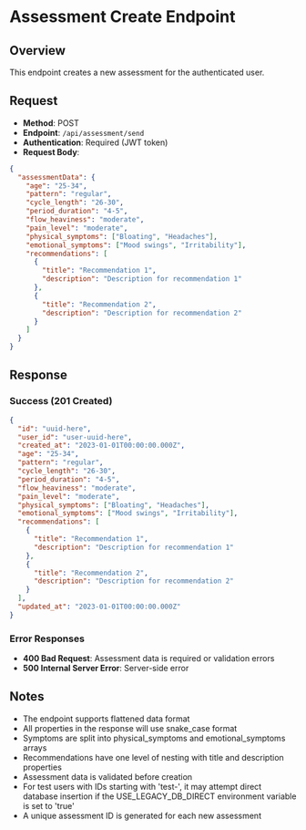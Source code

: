 # Assessment Create Endpoint

## Overview
This endpoint creates a new assessment for the authenticated user.

## Request
- **Method**: POST
- **Endpoint**: `/api/assessment/send`
- **Authentication**: Required (JWT token)
- **Request Body**:
```json
{
  "assessmentData": {
    "age": "25-34",
    "pattern": "regular",
    "cycle_length": "26-30",
    "period_duration": "4-5",
    "flow_heaviness": "moderate",
    "pain_level": "moderate",
    "physical_symptoms": ["Bloating", "Headaches"],
    "emotional_symptoms": ["Mood swings", "Irritability"],
    "recommendations": [
      {
        "title": "Recommendation 1",
        "description": "Description for recommendation 1"
      },
      {
        "title": "Recommendation 2",
        "description": "Description for recommendation 2"
      }
    ]
  }
}
```

## Response

### Success (201 Created)
```json
{
  "id": "uuid-here",
  "user_id": "user-uuid-here",
  "created_at": "2023-01-01T00:00:00.000Z",
  "age": "25-34",
  "pattern": "regular",
  "cycle_length": "26-30",
  "period_duration": "4-5",
  "flow_heaviness": "moderate",
  "pain_level": "moderate",
  "physical_symptoms": ["Bloating", "Headaches"],
  "emotional_symptoms": ["Mood swings", "Irritability"],
  "recommendations": [
    {
      "title": "Recommendation 1",
      "description": "Description for recommendation 1"
    },
    {
      "title": "Recommendation 2",
      "description": "Description for recommendation 2"
    }
  ],
  "updated_at": "2023-01-01T00:00:00.000Z"
}
```

### Error Responses
- **400 Bad Request**: Assessment data is required or validation errors
- **500 Internal Server Error**: Server-side error

## Notes
- The endpoint supports flattened data format
- All properties in the response will use snake_case format
- Symptoms are split into physical_symptoms and emotional_symptoms arrays
- Recommendations have one level of nesting with title and description properties
- Assessment data is validated before creation
- For test users with IDs starting with 'test-', it may attempt direct database insertion if the USE_LEGACY_DB_DIRECT environment variable is set to 'true'
- A unique assessment ID is generated for each new assessment 